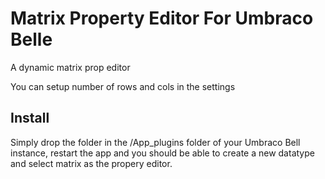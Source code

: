 # Matrix Property Editor For Umbraco Belle #
A dynamic matrix prop editor 

You can setup number of rows and cols in the settings

## Install ##

Simply drop the folder in the /App_plugins folder of your Umbraco Bell instance, restart the app and you should be able to create a new datatype and select matrix as the propery editor.